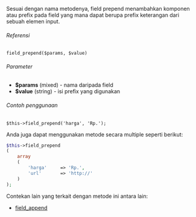 Sesuai dengan nama metodenya, field prepend menambahkan komponen atau prefix pada field yang mana dapat berupa prefix keterangan dari sebuah elemen input.

###### Referensi

`field_prepend($params, $value)`

###### Parameter

* **$params** (mixed) - nama daripada field
* **$value** (string) - isi prefix yang digunakan

###### Contoh penggunaan

`$this->field_prepend('harga', 'Rp.');`

Anda juga dapat menggunakan metode secara multiple seperti berikut:

```php
$this->field_prepend
(
	array
	(
		'harga'		=> 'Rp.',
		'url'		=> 'http://'
	)
);
```

Contekan lain yang terkait dengan metode ini antara lain:
* [field_append](../field_append)
